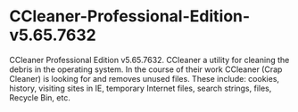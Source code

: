 # CCleaner-Professional-Edition-v5.65.7632
CCleaner Professional Edition v5.65.7632. CCleaner a utility for cleaning the debris in the operating system. In the course of their work CCleaner (Crap Cleaner) is looking for and removes unused files. These include: cookies, history, visiting sites in IE, temporary Internet files, search strings, files, Recycle Bin, etc. 
